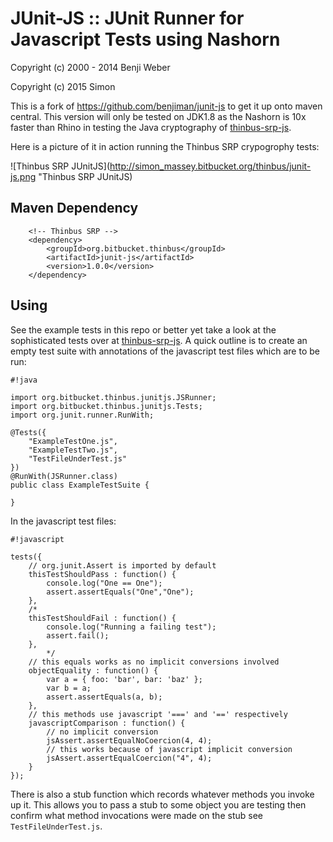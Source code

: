 # JUnit-JS :: JUnit Runner for Javascript Tests using Nashorn

Copyright (c) 2000 - 2014 Benji Weber

Copyright (c) 2015 Simon

This is a fork of https://github.com/benjiman/junit-js to get it up onto maven central. This version will only be tested on JDK1.8 as the Nashorn is 10x faster than Rhino in testing the Java cryptography of [thinbus-srp-js](https://bitbucket.org/simon_massey/thinbus-srp-js). 

Here is a picture of it in action running the Thinbus SRP crypogrophy tests: 

![Thinbus SRP JUnitJS](http://simon_massey.bitbucket.org/thinbus/junit-js.png "Thinbus SRP JUnitJS)

## Maven Dependency

```
	<!-- Thinbus SRP -->
	<dependency>
		<groupId>org.bitbucket.thinbus</groupId>
		<artifactId>junit-js</artifactId>
		<version>1.0.0</version>
	</dependency>
```

## Using

See the example tests in this repo or better yet take a look at the sophisticated tests over at [thinbus-srp-js](https://bitbucket.org/simon_massey/thinbus-srp-js). A quick outline is to create an empty test suite with annotations of the javascript test files which are to be run: 


```
#!java

import org.bitbucket.thinbus.junitjs.JSRunner;
import org.bitbucket.thinbus.junitjs.Tests;
import org.junit.runner.RunWith;

@Tests({
	"ExampleTestOne.js",
	"ExampleTestTwo.js",
	"TestFileUnderTest.js"
})
@RunWith(JSRunner.class)
public class ExampleTestSuite {
	
}

```

In the javascript test files: 


```
#!javascript

tests({
	// org.junit.Assert is imported by default
	thisTestShouldPass : function() {
		console.log("One == One");
		assert.assertEquals("One","One");
	},
	/*
	thisTestShouldFail : function() {
		console.log("Running a failing test");
		assert.fail();
	},
        */
	// this equals works as no implicit conversions involved 
	objectEquality : function() {
		var a = { foo: 'bar', bar: 'baz' };
		var b = a;
		assert.assertEquals(a, b);
	},
	// this methods use javascript '===' and '==' respectively
	javascriptComparison : function() {
		// no implicit conversion
		jsAssert.assertEqualNoCoercion(4, 4);
		// this works because of javascript implicit conversion
		jsAssert.assertEqualCoercion("4", 4);
	}
});
```

There is also a stub function which records whatever methods you invoke up it. This allows you to pass a stub to some object you are testing then confirm what method invocations were made on the stub see `TestFileUnderTest.js`. 